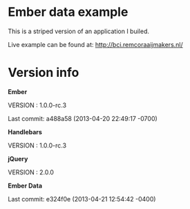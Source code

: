 Ember data example
====================

This is a striped version of an application I builed.

Live example can be found at: http://bci.remcoraaijmakers.nl/



Version info
====================
**Ember**

VERSION : 1.0.0-rc.3

Last commit: a488a58 (2013-04-20 22:49:17 -0700)

**Handlebars**

VERSION : 1.0.0-rc.3

**jQuery**

VERSION : 2.0.0

**Ember Data**

  Last commit: e324f0e (2013-04-21 12:54:42 -0400)
